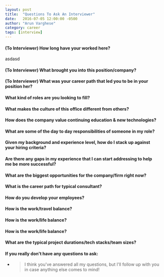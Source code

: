 ```yaml
---
layout: post
title:  "Questions To Ask An Interviewer"
date:   2016-07-05 12:00:00 -0500
author: "Arun Varghese"
category: career
tags: [interview]
---
```


#### <i class="fa fa-fw fa-question-circle"></i> (To Interviewer) How long have your worked here?  
asdasd

#### <i class="fa fa-fw fa-question-circle"></i> (To Interviewer) What brought you into this position/company?  

#### <i class="fa fa-fw fa-question-circle"></i> (To Interviewer) What was your career path that led you to be in your position her?  

#### <i class="fa fa-fw fa-question-circle"></i> What kind of roles are you looking to fill?  

#### <i class="fa fa-fw fa-question-circle"></i> What makes the culture of this office different from others?  

#### <i class="fa fa-fw fa-question-circle"></i> How does the company value continuing education & new technologies?

#### <i class="fa fa-fw fa-question-circle"></i> What are some of the day to day responsibilities of someone in my role?  

#### <i class="fa fa-fw fa-question-circle"></i> Given my background and experience level, how do I stack up against your hiring criteria?  

#### <i class="fa fa-fw fa-question-circle"></i> Are there any gaps in my experience that I can start addressing to help me be more successful?

#### <i class="fa fa-fw fa-question-circle"></i> What are the biggest opportunities for the company/firm right now?  

#### <i class="fa fa-fw fa-question-circle"></i> What is the career path for typical consultant?  

#### <i class="fa fa-fw fa-question-circle"></i> How do you develop your employees?  

#### <i class="fa fa-fw fa-question-circle"></i> How is the work/travel balance?  

#### <i class="fa fa-fw fa-question-circle"></i> How is the work/life balance?  

#### <i class="fa fa-fw fa-question-circle"></i> How is the work/life balance?  

#### <i class="fa fa-fw fa-question-circle"></i> What are the typical project durations/tech stacks/team sizes?  

#### <i class="fa fa-fw fa-question-circle"></i> If you really don't have any questions to ask: 

+ > I think you've answered all my questions, but I'll follow up with you in case anything else comes to mind!





